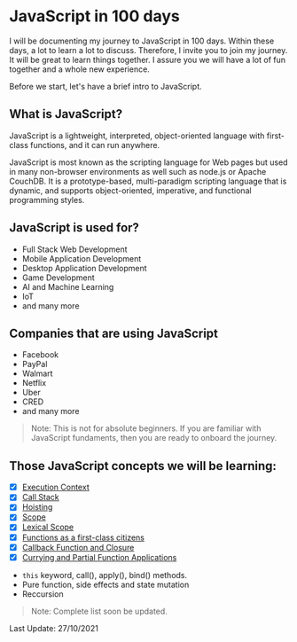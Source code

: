 # JavaScript in 100 days

I will be documenting my journey to JavaScript in 100 days. Within these days, a lot to learn a lot to discuss. Therefore, I invite you to join my journey. It will be great to learn things together. I assure you we will have a lot of fun together and a whole new experience.

Before we start, let's have a brief intro to JavaScript.

## What is JavaScript?

JavaScript is a lightweight, interpreted, object-oriented language with first-class functions, and it can run anywhere.

JavaScript is most known as the scripting language for Web pages but used in many non-browser environments as well such as node.js or Apache CouchDB. It is a prototype-based, multi-paradigm scripting language that is dynamic, and supports object-oriented, imperative, and functional programming styles.

## JavaScript is used for?

- Full Stack Web Development
- Mobile Application Development
- Desktop Application Development
- Game Development
- AI and Machine Learning
- IoT
- and many more

## Companies that are using JavaScript

- Facebook
- PayPal
- Walmart
- Netflix
- Uber
- CRED
- and many more

> Note: This is not for absolute beginners. If you are familiar with JavaScript fundaments, then you are ready to onboard the journey.

## Those JavaScript concepts we will be learning:

- [x] [Execution Context](https://github.com/biswarup35/100-days-of-javascript/tree/main/day-one)
- [x] [Call Stack](https://github.com/biswarup35/100-days-of-javascript/tree/main/day-two)
- [x] [Hoisting](https://github.com/biswarup35/100-days-of-javascript/tree/main/day-four)
- [x] [Scope](https://github.com/biswarup35/100-days-of-javascript/tree/main/day-five)
- [x] [Lexical Scope](https://github.com/biswarup35/100-days-of-javascript/tree/main/day-six)
- [x] [Functions as a first-class citizens](https://github.com/biswarup35/100-days-of-javascript/tree/main/day-seven)
- [x] [Callback Function and Closure](https://github.com/biswarup35/100-days-of-javascript/tree/main/day-eight)
- [x] [Currying and Partial Function Applications](https://github.com/biswarup35/100-days-of-javascript/tree/main/day-nine)
- `this` keyword, call(), apply(), bind() methods.
- Pure function, side effects and state mutation
- Reccursion

> Note: Complete list soon be updated.

Last Update: 27/10/2021
